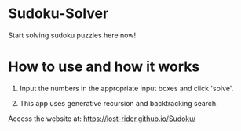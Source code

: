 # Sudoku-Solver

Start solving sudoku puzzles here now!

# How to use and how it works

1. Input the numbers in the appropriate input boxes and click 'solve'.

2. This app uses generative recursion and backtracking search. 

Access the website at: https://lost-rider.github.io/Sudoku/
